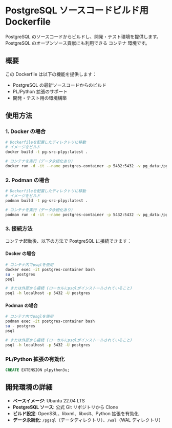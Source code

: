 # PostgreSQL ソースコードビルド用 Dockerfile

PostgreSQL のソースコードからビルドし、開発・テスト環境を提供します。  
PostgreSQL のオープンソース貢献にも利用できる コンテナ 環境です。

## 概要

この Dockerfile は以下の機能を提供します：

-   PostgreSQL の最新ソースコードからのビルド
-   PL/Python 拡張のサポート
-   開発・テスト用の環境構築

## 使用方法

### 1. Docker の場合

```bash
# Dockerfileを配置したディレクトリに移動
# イメージをビルド
docker build -t pg-src-plpy:latest .

# コンテナを実行（データ永続化あり）
docker run -d -it --name postgres-container -p 5432:5432 -v pg_data:/pgsql -v pg_wal:/wal pg-src-plpy:latest
```

### 2. Podman の場合

```bash
# Dockerfileを配置したディレクトリに移動
# イメージをビルド
podman build -t pg-src-plpy:latest .

# コンテナを実行（データ永続化あり）
podman run -d -it --name postgres-container -p 5432:5432 -v pg_data:/pgsql -v pg_wal:/wal pg-src-plpy:latest
```

### 3. 接続方法

コンテナ起動後、以下の方法で PostgreSQL に接続できます：

#### Docker の場合

```bash
# コンテナ内でpsqlを使用
docker exec -it postgres-container bash
su - postgres
psql

# または外部から接続 (ローカルにpsqlがインストールされていること)
psql -h localhost -p 5432 -U postgres
```

#### Podman の場合

```bash
# コンテナ内でpsqlを使用
podman exec -it postgres-container bash
su - postgres
psql

# または外部から接続 (ローカルにpsqlがインストールされていること)
psql -h localhost -p 5432 -U postgres
```

### PL/Python 拡張の有効化

```sql
CREATE EXTENSION plpython3u;
```

## 開発環境の詳細

-   **ベースイメージ**: Ubuntu 22.04 LTS
-   **PostgreSQL ソース**: 公式 Git リポジトリから Clone
-   **ビルド設定**: OpenSSL、libxml、libxslt、Python 拡張を有効化
-   **データ永続化**: `/pgsql`（データディレクトリ）、`/wal`（WAL ディレクトリ）
